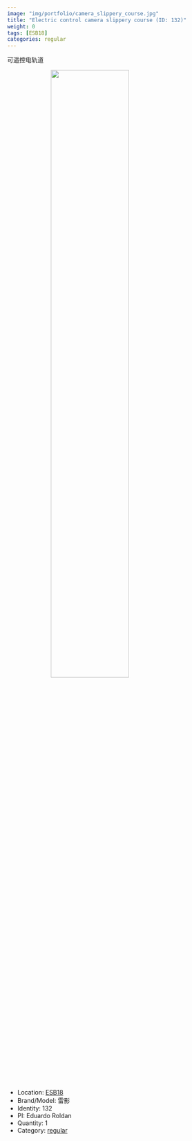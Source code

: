 ```yaml
---
image: "img/portfolio/camera_slippery_course.jpg"
title: "Electric control camera slippery course (ID: 132)"
weight: 0
tags: [ESB18]
categories: regular
---
```


可遥控电轨道

<!--more-->

<img src="../../img/portfolio/camera_slippery_course.jpg" width="60%" style="display: block; margin: auto;">

- Location: [ESB18](../../tags/esb18)
- Brand/Model: 雷影
- Identity: 132
- PI: Eduardo Roldan
- Quantity: 1
- Category: [regular](../../categories/regular)






